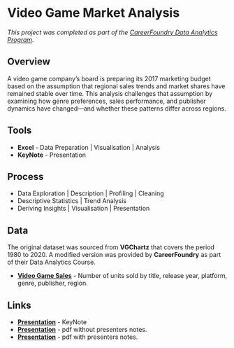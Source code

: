 # Video Game Market Analysis

*This project was completed as part of the [CareerFoundry Data Analytics Program](https://careerfoundry.com/en/courses/become-a-data-analyst/).*


## Overview

A video game company’s board is preparing its 2017 marketing budget based on the assumption that regional sales trends and market shares have remained stable over time. This analysis challenges that assumption by examining how genre preferences, sales performance, and publisher dynamics have changed—and whether these patterns differ across regions.


<!--## Key Questions

1. Are certain types of games more popular than others?
2. What publishers dominate specific markets or regions?
3. Have any games or genres increased or decreased in popularity over time?
4. Have regional sales trends shifted, or do they remain consistent?-->


## Tools

- **Excel** - Data Preparation | Visualisation | Analysis
- **KeyNote** - Presentation


## Process

- Data Exploration | Description | Profiling | Cleaning
- Descriptive Statistics | Trend Analysis
- Deriving Insights | Visualisation | Presentation


## Data

The original dataset was sourced from **VGChartz** that covers the period 1980 to 2020. A modified version was provided by **CareerFoundry** as part of their Data Analytics Course. 

- [**Video Game Sales**](https://coach-courses-us.s3.amazonaws.com/public/courses/intro-to-data/E4/vgsales_dirty.xlsx) - Number of units sold by title, release year, platform, genre, publisher, region.


## Links

- [**Presentation**](https://github.com/davidgriesel/01-video-game-market-analysis/tree/main/deliverables) - KeyNote
- [**Presentation**](https://github.com/davidgriesel/01-video-game-market-analysis/tree/main/deliverables/presentation.pdf) - pdf without presenters notes.
- [**Presentation**](https://github.com/davidgriesel/01-video-game-market-analysis/blob/main/deliverables/presentation-with-notes.pdf) - pdf with presenters notes.


<!--## Takeaways

**Successes** - The project met its core objectives by revealing actionable insights into genre preferences, regional shifts, and publisher dynamics. It clarified executive questions and challenged assumptions about market consistency, while confirming the industry’s shift from physical to digital formats.

**Challenges** - Managing scope was a key challenge. With many interesting patterns in the data, it was easy to stray from the brief. Balancing depth with executive relevance required restraint, and the tendency to over-communicate insights highlighted the importance of concise messaging.

**Way Forward** - Future efforts should stay closely aligned with stakeholder goals before exploring adjacent questions. Executive materials should favour clarity—brief bullets on slides, with detailed context reserved for presenter notes.
A regional breakdown of total sales volume would enhance the overall analysis and strengthen the response to Question 4 by clarifying when and where demand shifted toward digital formats.
Next steps could include sourcing digital sales data to compare trends with historical physical sales. -->


<!--## License

This project is licensed under the MIT License.


## Repository Structure

```text
├── deliverables/         # Presentation
├── workbooks/            # Excel Workbooks
├── LICENSE               # Project License
└── README.md             # Project Overview-->
